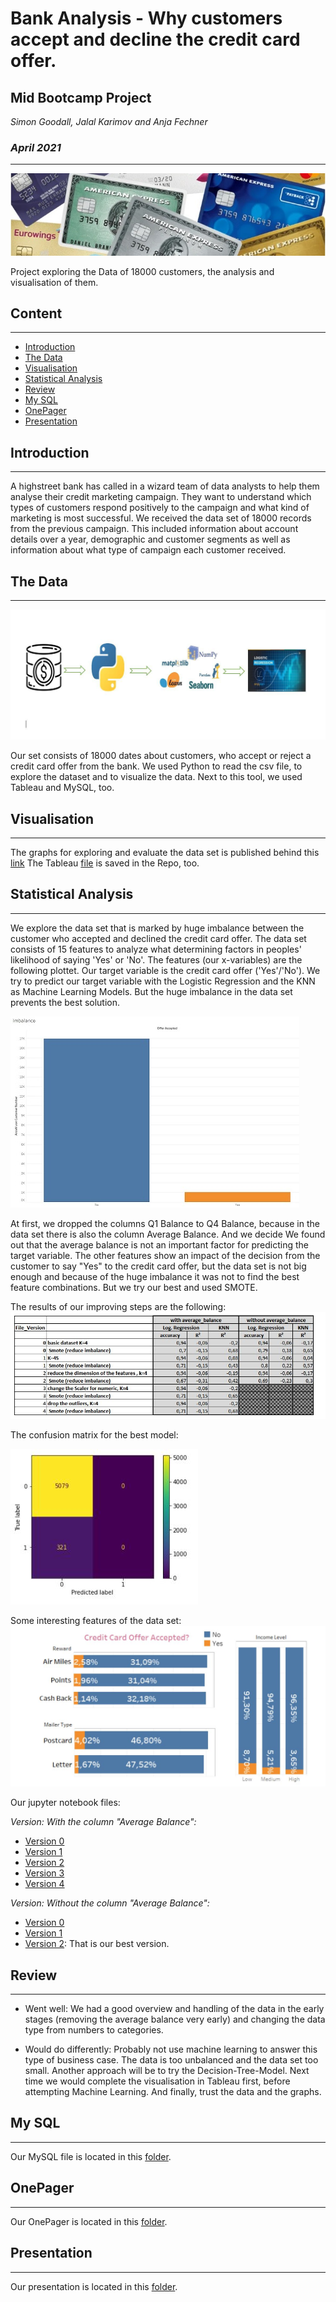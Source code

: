# Bank Analysis - Why customers accept and decline the credit card offer.
## Mid Bootcamp Project
*Simon Goodall, Jalal Karimov and Anja Fechner*

### *April 2021*
***
![creditcards](https://github.com/AnjaFechner/bellatrix-lestrange/blob/main/pictures/creditcards.jpg)

Project exploring the Data of 18000 customers, the analysis and visualisation of them.


## Content
***

- [Introduction](#introduction)
- [The Data](#the-data)
- [Visualisation](#visualisation)
- [Statistical Analysis](#statistical-analysis)
- [Review](#review)
- [My SQL](#my-sql)
- [OnePager](#onepager)
- [Presentation](#presentation)

## Introduction
***

A highstreet bank has called in a wizard team of data analysts to help them analyse their credit marketing campaign. 
They want to understand which types of customers respond positively to the campaign and what kind of marketing is most successful.
We received the data set of 18000 records from the previous campaign. This included information about account details over a year, 
demographic and customer segments as well as information about what type of campaign each customer received.


## The Data 
***
![tools](https://github.com/AnjaFechner/bellatrix-lestrange/blob/main/pictures/tools.jpg)

Our set consists of 18000 dates about customers, who accept or reject a credit card offer from the bank. 
We used Python to read the csv file, to explore the dataset and to visualize the data. Next to this tool, we used Tableau and MySQL, too.


## Visualisation
***

The graphs for exploring and evaluate the data set is published behind this [link](https://public.tableau.com/profile/anja.fechner#!/)
The Tableau [file](https://github.com/AnjaFechner/bellatrix-lestrange/tree/main/tableau) is saved in the Repo, too.


## Statistical Analysis 
***

We explore the data set that is marked by huge imbalance between the customer who accepted and declined the credit card offer.
The data set consists of 15 features to analyze what determining factors in peoples' likelihood of saying 'Yes' or 'No'.
The features (our x-variables) are the following plottet. Our target variable is the credit card offer ('Yes'/'No').
We try to predict our target variable with the Logistic Regression and the KNN as Machine Learning Models.
But the huge imbalance in the data set prevents the best solution. 

![imbalance](https://github.com/AnjaFechner/bellatrix-lestrange/blob/main/pictures/imbalance.JPG)

At first, we dropped the columns Q1 Balance to Q4 Balance, because in the data set there is also the column Average Balance. And we decide  We found out that the average balance is not an important factor for predicting the target variable. 
The other features show an impact of the decision from the customer to say "Yes" to the credit card offer, but the data set is not big enough and because of the huge imbalance it was not to find the best feature combinations.
But we try our best and used SMOTE. 

The results of our improving steps are the following:
![table_of_results](https://github.com/AnjaFechner/bellatrix-lestrange/blob/main/pictures/table_of_results.JPG)

The confusion matrix for the best model:


![Confusion%20matrix](https://github.com/AnjaFechner/bellatrix-lestrange/blob/main/pictures/Confusion%20matrix.JPG)

Some interesting features of the data set:
![interesting_features](https://github.com/AnjaFechner/bellatrix-lestrange/blob/main/pictures/interesting_features.JPG)

Our jupyter notebook files:

*Version: With the column "Average Balance":*

- [Version 0](https://github.com/AnjaFechner/bellatrix-lestrange/blob/main/jupyter_notebook/with_avg_balance__version_0.ipynb)
- [Version 1](https://github.com/AnjaFechner/bellatrix-lestrange/blob/main/jupyter_notebook/with_avg_balance__version_1.ipynb)
- [Version 2](https://github.com/AnjaFechner/bellatrix-lestrange/blob/main/jupyter_notebook/with_avg_balance__version_2.ipynb)
- [Version 3](https://github.com/AnjaFechner/bellatrix-lestrange/blob/main/jupyter_notebook/with_avg_balance__version_3.ipynb)
- [Version 4](https://github.com/AnjaFechner/bellatrix-lestrange/blob/main/jupyter_notebook/with_avg_balance__version_4.ipynb)


*Version: Without the column "Average Balance":*

- [Version 0](https://github.com/AnjaFechner/bellatrix-lestrange/blob/main/jupyter_notebook/without-balance-version_0.ipynb)
- [Version 1](https://github.com/AnjaFechner/bellatrix-lestrange/blob/main/jupyter_notebook/without-balance-version_1.ipynb)
- [Version 2](https://github.com/AnjaFechner/bellatrix-lestrange/blob/main/jupyter_notebook/without-balance-version_2.ipynb): That is our best version.


## Review
***

- Went well:
We had a good overview and handling of the data in the early stages (removing the average balance very early) and changing the data type from numbers to categories.

- Would do differently:
Probably not use machine learning to answer this type of business case. The data is too unbalanced and the data set too small. 
Another approach will be to try the Decision-Tree-Model. Next time we would complete the visualisation in Tableau first, before attempting Machine Learning. And finally, trust the data and the graphs.



## My SQL
***

Our MySQL file is located in this [folder](https://github.com/AnjaFechner/bellatrix-lestrange/tree/main/mysql).

## OnePager
***

Our OnePager is located in this [folder](https://github.com/AnjaFechner/bellatrix-lestrange/tree/main/onepager).


## Presentation
***

Our presentation is located in this [folder](https://github.com/AnjaFechner/bellatrix-lestrange/tree/main/presentation).